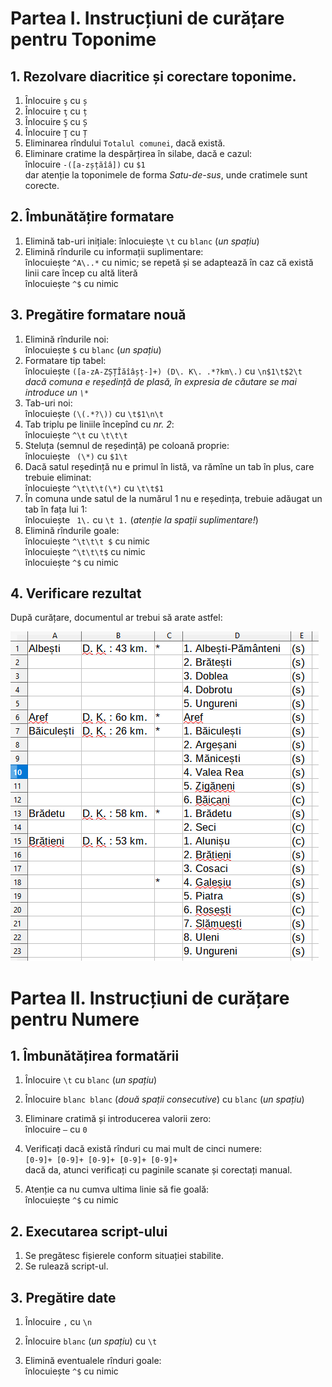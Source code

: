 # __Partea I. Instrucțiuni de curățare pentru Toponime__

## 1. __Rezolvare diacritice și corectare toponime__.

1. Înlocuire `ş` cu `ș`    
2. Înlocuire `ţ` cu `ț`
3. Înlocuire `Ş` cu `Ș`
4. Înlocuire `Ţ` cu `Ț`
5. Eliminarea rîndului `Totalul comunei`, dacă există.
6. Eliminare cratime la despărțirea în silabe, dacă e cazul:  
    înlocuire `-([a-zșțăîâ])` cu `$1`  
    dar atenție la toponimele de forma _Satu-de-sus_, unde cratimele sunt corecte.

## 2. __Îmbunătățire formatare__

1. Elimină tab-uri inițiale: 
    înlocuiește `\t` cu `blanc` (_un spațiu_)
2. Elimină rîndurile cu informații suplimentare:  
    înlocuiește `^A\..*` cu nimic; se repetă și se adaptează în caz că există linii care încep cu altă literă  
    înlocuiește `^$` cu nimic

## 3. __Pregătire formatare nouă__

1. Elimină rîndurile noi:  
    înlocuiește `$` cu `blanc` (_un spațiu_)  
2. Formatare tip tabel:  
    înlocuiește `([a-zA-ZȘȚÎăîâșț-]+) (D\. K\. .*?km\.)` cu `\n$1\t$2\t`  
    _dacă comuna e reședință de plasă, în expresia de căutare se mai introduce un `\*`_
3. Tab-uri noi:  
    înlocuiește `(\(.*?\))` cu `\t$1\n\t`  
4. Tab triplu pe liniile începînd cu _nr. 2_:  
    înlocuiește `^\t` cu `\t\t\t`  
5. Steluța (semnul de reședință) pe coloană proprie:  
    înlocuiește ` (\*)` cu `$1\t`
6. Dacă satul reședință nu e primul în listă, va rămîne un tab în plus, care trebuie eliminat:  
    înlocuiește `^\t\t\t(\*)` cu `\t\t$1`
7. În comuna unde satul de la numărul 1 nu e reședința, trebuie adăugat un tab în fața lui 1:  
    înlocuiește ` 1\.` cu `\t 1.` (_atenție la spații suplimentare!_)
7. Elimină rîndurile goale:  
    înlocuiește `^\t\t\t $` cu nimic  
    înlocuiește `^\t\t\t$` cu nimic  
    înlocuiește `^$` cu nimic

## 4. __Verificare rezultat__

După curățare, documentul ar trebui să arate astfel:  

![foto](https://github.com/Cezar92/rohgis-faza1/blob/master/imag/pag_2.png)


# __Partea II. Instrucțiuni de curățare pentru Numere__

## 1. __Îmbunătățirea formatării__

1. Înlocuire `\t` cu `blanc` (_un spațiu_)  

2. Înlocuire `blanc blanc` (_două spații consecutive_) cu `blanc` (_un spațiu_)

3. Eliminare cratimă și introducerea valorii zero:  
    înlocuire `—` cu `0`

4. Verificați dacă există rînduri cu mai mult de cinci numere:  
    `[0-9]+ [0-9]+ [0-9]+ [0-9]+ [0-9]+`  
    dacă da, atunci verificați cu paginile scanate și corectați manual.

5. Atenție ca nu cumva ultima linie să fie goală:  
    înlocuiește `^$` cu nimic

## 2. __Executarea script-ului__

1. Se pregătesc fișierele conform situației stabilite.
2. Se rulează script-ul.

## 3. __Pregătire date__

1. Înlocuire `,` cu `\n`  

2. Înlocuire `blanc` (_un spațiu_) cu `\t`

3. Elimină eventualele rînduri goale:  
    înlocuiește `^$` cu nimic
